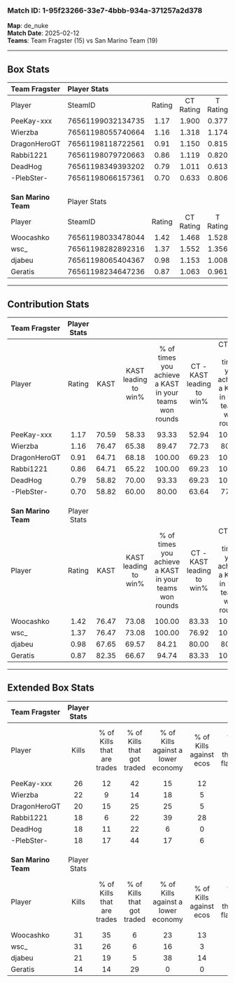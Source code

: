 ### Match ID: 1-95f23266-33e7-4bbb-934a-371257a2d378  
**Map**: de_nuke  
**Match Date**: 2025-02-12  
**Teams**: Team Fragster (15) vs San Marino Team (19)  

---  

## Box Stats  

| **Team Fragster**   | Player Stats      |        |           |          |       |      |       |         |        |      |     |
| :- | :- | :-: | :-: | :-: | :-: | :-: | :-: | :-: | :-: | :-: | :-: |
| Player              | SteamID           | Rating | CT Rating | T Rating | KAST  | ADR  | Kills | Assists | Deaths | K/D  | HS% |
| PeeKay-xxx          | 76561199032134735 |  1.17  |   1.900   |  0.377   | 70.59 | 82.7 |  26   |    3    |   22   | 1.18 | 57  |
| Wierzba             | 76561198055740664 |  1.16  |   1.318   |  1.174   | 76.47 | 90.4 |  22   |   14    |   22   | 1.00 | 59  |
| DragonHeroGT        | 76561198118722561 |  0.91  |   1.150   |  0.815   | 64.71 | 63.2 |  20   |    3    |   22   | 0.91 | 55  |
| Rabbi1221           | 76561198079720663 |  0.86  |   1.119   |  0.820   | 64.71 | 78.9 |  18   |    9    |   26   | 0.69 | 55  |
| DeadHog             | 76561198349393202 |  0.79  |   1.011   |  0.613   | 58.82 | 63.7 |  18   |    5    |   24   | 0.75 | 72  |
| -PlebSter-          | 76561198066157361 |  0.70  |   0.633   |  0.806   | 58.82 | 50.5 |  18   |    4    |   27   | 0.67 | 50  |
|                     |                   |        |           |          |       |      |       |         |        |      |     |
|                     |                   |        |           |          |       |      |       |         |        |      |     |
|                     |                   |        |           |          |       |      |       |         |        |      |     |
| **San Marino Team** | Player Stats      |        |           |          |       |      |       |         |        |      |     |
| Player              | SteamID           | Rating | CT Rating | T Rating | KAST  | ADR  | Kills | Assists | Deaths | K/D  | HS% |
| Woocashko           | 76561198033478044 |  1.42  |   1.468   |  1.528   | 76.47 | 86.3 |  31   |    6    |   18   | 1.72 | 45  |
| wsc_                | 76561198282892316 |  1.37  |   1.552   |  1.356   | 76.47 | 78.2 |  31   |    3    |   19   | 1.63 | 29  |
| djabeu              | 76561198065404367 |  0.98  |   1.153   |  1.008   | 67.65 | 65.1 |  21   |    8    |   22   | 0.95 | 28  |
| Geratis             | 76561198234647236 |  0.87  |   1.063   |  0.961   | 82.35 | 50.5 |  14   |    7    |   21   | 0.67 | 57  |
---  

## Contribution Stats  

| **Team Fragster**   | Player Stats |       |                      |                                                        |                           |                                                             |                          |                                                            |
| :- | :-: | :-: | :-: | :-: | :-: | :-: | :-: | :-: |
| Player              |    Rating    | KAST  | KAST leading to win% | % of times you achieve a KAST in your teams won rounds | CT - KAST leading to win% | CT - % of times you achieve a KAST in your teams won rounds | T - KAST leading to win% | T - % of times you achieve a KAST in your teams won rounds |
| PeeKay-xxx          |     1.17     | 70.59 |        58.33         |                         93.33                          |           52.94           |                           100.00                            |          71.43           |                           83.33                            |
| Wierzba             |     1.16     | 76.47 |        65.38         |                         89.47                          |           72.73           |                            80.00                            |          60.00           |                           100.00                           |
| DragonHeroGT        |     0.91     | 64.71 |        68.18         |                         100.00                         |           69.23           |                           100.00                            |          66.67           |                           100.00                           |
| Rabbi1221           |     0.86     | 64.71 |        65.22         |                         100.00                         |           69.23           |                           100.00                            |          60.00           |                           100.00                           |
| DeadHog             |     0.79     | 58.82 |        70.00         |                         93.33                          |           69.23           |                           100.00                            |          71.43           |                           83.33                            |
| -PlebSter-          |     0.70     | 58.82 |        60.00         |                         80.00                          |           63.64           |                            77.78                            |          55.56           |                           83.33                            |
|                     |              |       |                      |                                                        |                           |                                                             |                          |                                                            |
|                     |              |       |                      |                                                        |                           |                                                             |                          |                                                            |
|                     |              |       |                      |                                                        |                           |                                                             |                          |                                                            |
| **San Marino Team** | Player Stats |       |                      |                                                        |                           |                                                             |                          |                                                            |
| Player              |    Rating    | KAST  | KAST leading to win% | % of times you achieve a KAST in your teams won rounds | CT - KAST leading to win% | CT - % of times you achieve a KAST in your teams won rounds | T - KAST leading to win% | T - % of times you achieve a KAST in your teams won rounds |
| Woocashko           |     1.42     | 76.47 |        73.08         |                         100.00                         |           83.33           |                           100.00                            |          64.29           |                           100.00                           |
| wsc_                |     1.37     | 76.47 |        73.08         |                         100.00                         |           76.92           |                           100.00                            |          69.23           |                           100.00                           |
| djabeu              |     0.98     | 67.65 |        69.57         |                         84.21                          |           80.00           |                            80.00                            |          61.54           |                           88.89                            |
| Geratis             |     0.87     | 82.35 |        66.67         |                         94.74                          |           83.33           |                           100.00                            |          53.33           |                           88.89                            |
---  

## Extended Box Stats  

| **Team Fragster**   | Player Stats |                            |                            |                                    |                         |                              |                                 |        |                             |                                     |                          |                               |                            |
| :- | :-: | :-: | :-: | :-: | :-: | :-: | :-: | :-: | :-: | :-: | :-: | :-: | :-: |
| Player              |    Kills     | % of Kills that are trades | % of Kills that got traded | % of Kills against a lower economy | % of Kills against ecos | % of Kills that are flawless | % of Kills that are close duels | Deaths | % of Deaths that get traded | % of Deaths against a lower economy | % of Deaths against ecos | % of Deaths that are flawless | % of Deaths that are close |
| PeeKay-xxx          |      26      |             12             |             42             |                 15                 |           12            |              65              |                0                |   22   |              5              |                  5                  |            0             |              68               |             18             |
| Wierzba             |      22      |             9              |             14             |                 18                 |            5            |              59              |               18                |   22   |              9              |                 23                  |            5             |              73               |             5              |
| DragonHeroGT        |      20      |             15             |             25             |                 25                 |            5            |              75              |                5                |   22   |              9              |                  9                  |            0             |              68               |             0              |
| Rabbi1221           |      18      |             6              |             22             |                 39                 |           28            |              83              |                0                |   26   |             23              |                 12                  |            0             |              42               |             8              |
| DeadHog             |      18      |             11             |             22             |                 6                  |            0            |              72              |                6                |   24   |              8              |                  4                  |            0             |              71               |             4              |
| -PlebSter-          |      18      |             17             |             44             |                 17                 |            6            |              67              |                0                |   27   |              4              |                  7                  |            4             |              70               |             4              |
|                     |              |                            |                            |                                    |                         |                              |                                 |        |                             |                                     |                          |                               |                            |
|                     |              |                            |                            |                                    |                         |                              |                                 |        |                             |                                     |                          |                               |                            |
|                     |              |                            |                            |                                    |                         |                              |                                 |        |                             |                                     |                          |                               |                            |
| **San Marino Team** | Player Stats |                            |                            |                                    |                         |                              |                                 |        |                             |                                     |                          |                               |                            |
| Player              |    Kills     | % of Kills that are trades | % of Kills that got traded | % of Kills against a lower economy | % of Kills against ecos | % of Kills that are flawless | % of Kills that are close duels | Deaths | % of Deaths that get traded | % of Deaths against a lower economy | % of Deaths against ecos | % of Deaths that are flawless | % of Deaths that are close |
| Woocashko           |      31      |             35             |             6              |                 23                 |           13            |              45              |               10                |   18   |             39              |                  6                  |            0             |              78               |             0              |
| wsc_                |      31      |             26             |             6              |                 16                 |            3            |              77              |                0                |   19   |             32              |                 11                  |            5             |              84               |             5              |
| djabeu              |      21      |             19             |             5              |                 38                 |           14            |              81              |                0                |   22   |             32              |                 14                  |            0             |              73               |             0              |
| Geratis             |      14      |             14             |             29             |                 0                  |            0            |              64              |                7                |   21   |             48              |                 10                  |            5             |              71               |             0              |

